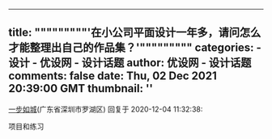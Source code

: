 
---
title: """""""""'在小公司平面设计一年多，请问怎么才能整理出自己的作品集？'"""""""""
categories: 
    - 设计
    - 优设网 - 设计话题
author: 优设网 - 设计话题
comments: false
date: Thu, 02 Dec 2021 20:39:00 GMT
thumbnail: ''
---

<div>   
<div><a href="https://www.uisdc.com/u/7399">一步如城</a>(广东省深圳市罗湖区) 回复于 2020-12-04 11:32:38: <p>项目和练习</p></div>  
</div>
            